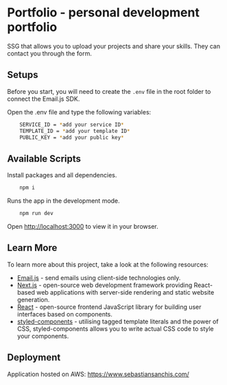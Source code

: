 # Portfolio -  personal development portfolio

SSG that allows you to upload your projects and share your skills. They can contact you through the form.

## Setups

Before you start, you will need to create the <code>.env</code> file in the root folder to connect the Email.js SDK.

Open the .env file and type the following variables:

```bash
    SERVICE_ID = *add your service ID*
    TEMPLATE_ID = *add your template ID*
    PUBLIC_KEY = *add your public key*
```

## Available Scripts

Install packages and all dependencies.

```bash
    npm i
```

Runs the app in the development mode.

```bash
    npm run dev
```

Open [http://localhost:3000](http://localhost:3000) to view it in your browser.

## Learn More

To learn more about this project, take a look at the following resources:

- [Email.js](https://www.emailjs.com/) - send emails using client-side technologies only.
- [Next.js](https://nextjs.org/) - open-source web development framework providing React-based web applications with server-side rendering and static website generation.
- [React](https://reactjs.org/) - open-source frontend JavaScript library for building user interfaces based on components.
- [styled-components](https://styled-components.com/) - utilising tagged template literals and the power of CSS, styled-components allows you to write actual CSS code to style your components.

## Deployment

Application hosted on AWS: https://www.sebastiansanchis.com/
